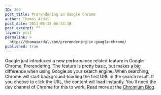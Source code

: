 ```yaml
---
ID: 303
post_title: Prerendering in Google Chrome
author: Thomas Ardal
post_date: 2011-06-15 06:44:18
post_excerpt: ""
layout: post
permalink: >
  http://thomasardal.com/prerendering-in-google-chrome/
published: true
---
```

Google just introduced a new performance related feature in Google Chrome: Prerendering. The feature is pretty basic, but makes a big difference when using Google as your search engine. When searching, Chrome will start background-loading the first URL in the search result. If you choose to click the URL, the content will load instantly. You'll need the dev channel of Chrome for this to work. Read more at the <a href="http://blog.chromium.org/2011/06/prerendering-in-chrome.html" target="_blank">Chromium Blog</a>.